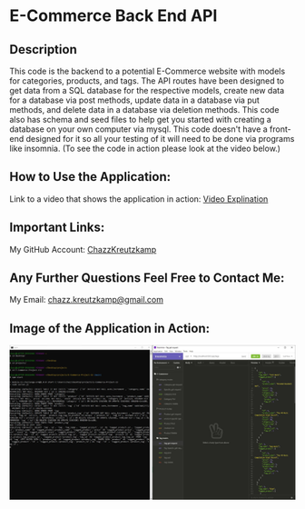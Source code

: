 # E-Commerce Back End API

## Description

This code is the backend to a potential E-Commerce website with models for categories, products, and tags. The API routes have been designed to get data from a SQL database for the respective models, create new data for a database via post methods, update data in a database via put methods, and delete data in a database via deletion methods. This code also has schema and seed files to help get you started with creating a database on your own computer via mysql. This code doesn't have a front-end designed for it so all your testing of it will need to be done via programs like insomnia. (To see the code in action please look at the video below.)

## How to Use the Application:

Link to a video that shows the application in action: [Video Explination](https://drive.google.com/file/d/1GVRqerFwRq5Nr4GfIE_H2IObnsgk3eJx/view)

## Important Links:

My GitHub Account: [ChazzKreutzkamp](https://github.com/ChazzKreutzkamp)

## Any Further Questions Feel Free to Contact Me:

My Email: chazz.kreutzkamp@gmail.com

## Image of the Application in Action:

![al text](https://github.com/ChazzKreutzkamp/E-Commerce-Project-13/blob/main/README_IMAGE/app-in-action.JPG)

